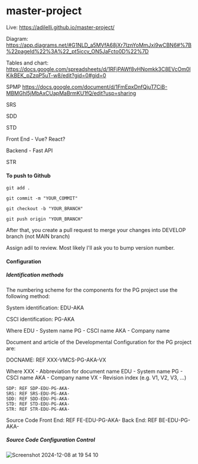 # master-project

Live:
https://adilelli.github.io/master-project/

Diagram:
https://app.diagrams.net/#G1NLD_a5MVfA68jXr7IznYoMmJxi9wCBN6#%7B%22pageId%22%3A%22_pt5iccv_ON5JaFcto0D%22%7D

Tables and chart:
https://docs.google.com/spreadsheets/d/1RFjPAWf8vHNomkk3C8EVcOm0lKikBEK_pZzqP5uT-w8/edit?gid=0#gid=0

SPMP 
https://docs.google.com/document/d/1FmEpxDnfQjuT7CiB-MBMGhl5jMbAxCUapMaBrmKU1fQ/edit?usp=sharing

SRS


SDD


STD


Front End - Vue? React?

Backend - Fast API

STR



#### To push to Github

```
git add .

git commit -m "YOUR_COMMIT"

git checkout -b "YOUR_BRANCH"

git push origin "YOUR_BRANCH"

```

After that, you create a pull request to merge your changes into DEVELOP branch (not MAIN branch)

Assign adil to review. Most likely I'll ask you to bump version number.


#### Configuration
##### Identification methods 

The numbering scheme for the components for the PG project use the following method:

System identification:
	EDU-AKA

CSCI identification:
	PG-AKA

Where
	EDU		- System name
	PG		- CSCI name
	AKA		- Company name

Document and article of the Developmental Configuration for the PG project are:

DOCNAME: REF XXX-VMCS-PG-AKA-VX

Where
		XXX		- Abbreviation for document name
		EDU		- System name
		PG		- CSCI name
		AKA		- Company name
		VX		- Revision index (e.g. V1, V2, V3, …)

	SDP: REF SDP-EDU-PG-AKA-
	SRS: REF SRS-EDU-PG-AKA-
	SDD: REF SDD-EDU-PG-AKA-
	STD: REF STD-EDU-PG-AKA-
	STR: REF STR-EDU-PG-AKA-

 Source Code
	Front End: REF FE-EDU-PG-AKA-
	Back End: REF BE-EDU-PG-AKA-
 

##### Source Code Configuration Control

![Screenshot 2024-12-08 at 19 54 10](https://github.com/user-attachments/assets/6152d754-cd6f-4ba4-aec2-4e801646e3eb)





